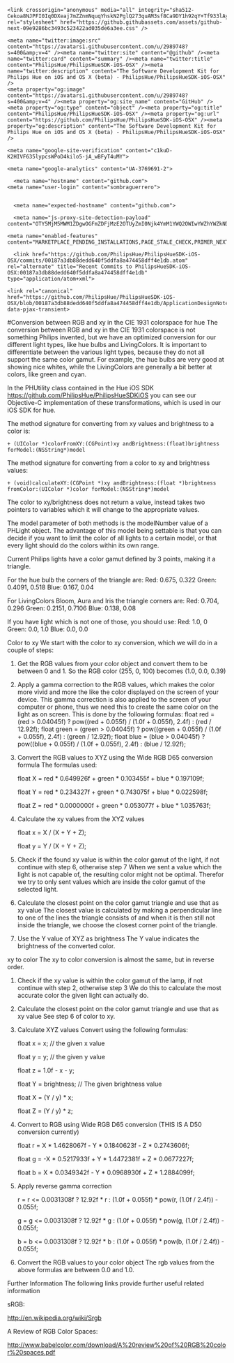 




<!DOCTYPE html>
<html lang="en">
  <head>
    <meta charset="utf-8">
  <link rel="dns-prefetch" href="https://github.githubassets.com">
  <link rel="dns-prefetch" href="https://avatars0.githubusercontent.com">
  <link rel="dns-prefetch" href="https://avatars1.githubusercontent.com">
  <link rel="dns-prefetch" href="https://avatars2.githubusercontent.com">
  <link rel="dns-prefetch" href="https://avatars3.githubusercontent.com">
  <link rel="dns-prefetch" href="https://github-cloud.s3.amazonaws.com">
  <link rel="dns-prefetch" href="https://user-images.githubusercontent.com/">



  <link crossorigin="anonymous" media="all" integrity="sha512-aZYk5AYsRiFiFG04Si6FnQoHFwAugnodzKJXgafKqPWsrgrjoWRsapCn//vFuWqjSzr72ucZfPq8/ZbduuSeQg==" rel="stylesheet" href="https://github.githubassets.com/assets/frameworks-next-699624e4062c462162146d384a2e859d.css" />
  
    <link crossorigin="anonymous" media="all" integrity="sha512-Cekoa8NJPFI0Iq0DXeaj7mZZnmNquqYhskN2PglQ273quAM3sf8Ca9DY1h92qY+Tf933lAyJAC2VxNhE5kUPXQ==" rel="stylesheet" href="https://github.githubassets.com/assets/github-next-09e9286bc3493c523422ad035de6a3ee.css" />
    
    
    
    


  <meta name="viewport" content="width=device-width">
  
  <title>PhilipsHueSDK-iOS-OSX/RGB to xy Color conversion.md at 00187a3db88dedd640f5ddfa8a474458dff4e1db · PhilipsHue/PhilipsHueSDK-iOS-OSX</title>
    <meta name="description" content="The Software Development Kit for Philips Hue on iOS and OS X (beta) - PhilipsHue/PhilipsHueSDK-iOS-OSX">
    <link rel="search" type="application/opensearchdescription+xml" href="/opensearch.xml" title="GitHub">
  <link rel="fluid-icon" href="https://github.com/fluidicon.png" title="GitHub">
  <meta property="fb:app_id" content="1401488693436528">
  <meta name="apple-itunes-app" content="app-id=1477376905">

    <meta name="twitter:image:src" content="https://avatars1.githubusercontent.com/u/2989748?s=400&amp;v=4" /><meta name="twitter:site" content="@github" /><meta name="twitter:card" content="summary" /><meta name="twitter:title" content="PhilipsHue/PhilipsHueSDK-iOS-OSX" /><meta name="twitter:description" content="The Software Development Kit for Philips Hue on iOS and OS X (beta) - PhilipsHue/PhilipsHueSDK-iOS-OSX" />
    <meta property="og:image" content="https://avatars1.githubusercontent.com/u/2989748?s=400&amp;v=4" /><meta property="og:site_name" content="GitHub" /><meta property="og:type" content="object" /><meta property="og:title" content="PhilipsHue/PhilipsHueSDK-iOS-OSX" /><meta property="og:url" content="https://github.com/PhilipsHue/PhilipsHueSDK-iOS-OSX" /><meta property="og:description" content="The Software Development Kit for Philips Hue on iOS and OS X (beta) - PhilipsHue/PhilipsHueSDK-iOS-OSX" />

  <link rel="assets" href="https://github.githubassets.com/">
      <link rel="shared-web-socket" href="wss://live.github.com/_luau/eyJ2IjoiVjMiLCJ1IjoyNDYxODkzNCwicyI6NTUwNzgzMTAyLCJjIjozMTY3NTkwMDY4LCJ0IjoxNTkzMDY3Mjk3fQ==--3a0d9c99d3ecdbab0f3c944ce3fb5aeb5fd8fb569fa5a04cc915a1cce1f9dad4" data-refresh-url="/_ws">
  <link rel="sudo-modal" href="/sessions/sudo_modal">

  <meta name="request-id" content="D2A9:53EE:845464:DCED4C:5EF4471B" data-pjax-transient="true" /><meta name="html-safe-nonce" content="0c1696ed7bee70bcd3794880961e794c0e306a69" data-pjax-transient="true" /><meta name="visitor-payload" content="eyJyZWZlcnJlciI6Imh0dHBzOi8vZ2l0aHViLmNvbS9QaGlsaXBzSHVlL1BoaWxpcHNIdWVTREstaU9TLU9TWC9maW5kLzAwMTg3YTNkYjg4ZGVkZDY0MGY1ZGRmYThhNDc0NDU4ZGZmNGUxZGIiLCJyZXF1ZXN0X2lkIjoiRDJBOTo1M0VFOjg0NTQ2NDpEQ0VENEM6NUVGNDQ3MUIiLCJ2aXNpdG9yX2lkIjoiODE2NDA4ODY4MDY4Mzk0Njg2NCIsInJlZ2lvbl9lZGdlIjoiaWFkIiwicmVnaW9uX3JlbmRlciI6ImlhZCJ9" data-pjax-transient="true" /><meta name="visitor-hmac" content="56f12498ed0b229ecda5d51eabb40dc93751451804c3b2601ab4f99cb652e0ec" data-pjax-transient="true" />



  <meta name="github-keyboard-shortcuts" content="repository,source-code" data-pjax-transient="true" />

  

  <meta name="selected-link" value="repo_source" data-pjax-transient>

    <meta name="google-site-verification" content="c1kuD-K2HIVF635lypcsWPoD4kilo5-jA_wBFyT4uMY">
  <meta name="google-site-verification" content="KT5gs8h0wvaagLKAVWq8bbeNwnZZK1r1XQysX3xurLU">
  <meta name="google-site-verification" content="ZzhVyEFwb7w3e0-uOTltm8Jsck2F5StVihD0exw2fsA">
  <meta name="google-site-verification" content="GXs5KoUUkNCoaAZn7wPN-t01Pywp9M3sEjnt_3_ZWPc">

<meta name="octolytics-host" content="collector.githubapp.com" /><meta name="octolytics-app-id" content="github" /><meta name="octolytics-event-url" content="https://collector.githubapp.com/github-external/browser_event" /><meta name="octolytics-dimension-ga_id" content="" class="js-octo-ga-id" /><meta name="octolytics-actor-id" content="24618934" /><meta name="octolytics-actor-login" content="sombraguerrero" /><meta name="octolytics-actor-hash" content="cc5b878cd3b4b6f473f4354bbc118142b0d8d965ddbf6ed94e2abbe3ce1b2917" />
<meta name="analytics-location" content="/&lt;user-name&gt;/&lt;repo-name&gt;/blob/show" data-pjax-transient="true" />


<meta name="optimizely-datafile" content="{}" />

    <meta name="google-analytics" content="UA-3769691-2">

  <meta class="js-ga-set" name="userId" content="6b6e0c5d3d975e2d4d71f21dad772a6b">

<meta class="js-ga-set" name="dimension10" content="Responsive" data-pjax-transient>

<meta class="js-ga-set" name="dimension1" content="Logged In">



  

      <meta name="hostname" content="github.com">
    <meta name="user-login" content="sombraguerrero">


      <meta name="expected-hostname" content="github.com">

      <meta name="js-proxy-site-detection-payload" content="OTY5MjM5MWM1ZDgwOGFmZDFjMzE2OTUyZmI0Njk4YmM1YWQ2OWIwYWZhYWZkNDQwOGM4YWY0ZGMwNTFlNzY5Y3x7InJlbW90ZV9hZGRyZXNzIjoiNzYuMTcuMjMyLjE3NyIsInJlcXVlc3RfaWQiOiJEMkE5OjUzRUU6ODQ1NDY0OkRDRUQ0Qzo1RUY0NDcxQiIsInRpbWVzdGFtcCI6MTU5MzA2NzI5NywiaG9zdCI6ImdpdGh1Yi5jb20ifQ==">

    <meta name="enabled-features" content="MARKETPLACE_PENDING_INSTALLATIONS,PAGE_STALE_CHECK,PRIMER_NEXT">

  <meta http-equiv="x-pjax-version" content="3e3a000e8b83f3b908bb717baea69649">
  

      <link href="https://github.com/PhilipsHue/PhilipsHueSDK-iOS-OSX/commits/00187a3db88dedd640f5ddfa8a474458dff4e1db.atom" rel="alternate" title="Recent Commits to PhilipsHueSDK-iOS-OSX:00187a3db88dedd640f5ddfa8a474458dff4e1db" type="application/atom+xml">

  <meta name="go-import" content="github.com/PhilipsHue/PhilipsHueSDK-iOS-OSX git https://github.com/PhilipsHue/PhilipsHueSDK-iOS-OSX.git">

  <meta name="octolytics-dimension-user_id" content="2989748" /><meta name="octolytics-dimension-user_login" content="PhilipsHue" /><meta name="octolytics-dimension-repository_id" content="8654659" /><meta name="octolytics-dimension-repository_nwo" content="PhilipsHue/PhilipsHueSDK-iOS-OSX" /><meta name="octolytics-dimension-repository_public" content="true" /><meta name="octolytics-dimension-repository_is_fork" content="false" /><meta name="octolytics-dimension-repository_network_root_id" content="8654659" /><meta name="octolytics-dimension-repository_network_root_nwo" content="PhilipsHue/PhilipsHueSDK-iOS-OSX" /><meta name="octolytics-dimension-repository_explore_github_marketplace_ci_cta_shown" content="false" />


    <link rel="canonical" href="https://github.com/PhilipsHue/PhilipsHueSDK-iOS-OSX/blob/00187a3db88dedd640f5ddfa8a474458dff4e1db/ApplicationDesignNotes/RGB%20to%20xy%20Color%20conversion.md" data-pjax-transient>


  <meta name="browser-stats-url" content="https://api.github.com/_private/browser/stats">

  <meta name="browser-errors-url" content="https://api.github.com/_private/browser/errors">

  <link rel="mask-icon" href="https://github.githubassets.com/pinned-octocat.svg" color="#000000">
  <link rel="alternate icon" class="js-site-favicon" type="image/png" href="https://github.githubassets.com/favicons/favicon.png">
  <link rel="icon" class="js-site-favicon" type="image/svg+xml" href="https://github.githubassets.com/favicons/favicon.svg">

<meta name="theme-color" content="#1e2327">

  <meta name="msapplication-TileImage" content="/windows-tile.png">
  <meta name="msapplication-TileColor" content="#ffffff">

  <link rel="manifest" href="/manifest.json" crossOrigin="use-credentials">

  </head>

  <body class="logged-in env-production page-responsive page-blob">
      
  <div id="readme" class="Box-body readme blob js-code-block-container p-5 p-xl-6">
    <article class="markdown-body entry-content container-lg" itemprop="text"><p>#Conversion between RGB and xy in the CIE 1931 colorspace for hue
The conversion between RGB and xy in the CIE 1931 colorspace is not something Philips invented, but we have an optimized conversion for our different light types, like hue bulbs and LivingColors.
It is important to differentiate between the various light types, because they do not all support the same color gamut. For example, the hue bulbs are very good at showing nice whites, while the LivingColors are generally a bit better at colors, like green and cyan.</p>
<p>In the PHUtility class contained in the Hue iOS SDK <a href="https://github.com/PhilipsHue/PhilipsHueSDKiOS">https://github.com/PhilipsHue/PhilipsHueSDKiOS</a> you can see our Objective-C implementation of these transformations, which is used in our iOS SDK for hue.</p>
<p>The method signature for converting from xy values and brightness to a color is:</p>
<pre><code>+ (UIColor *)colorFromXY:(CGPoint)xy andBrightness:(float)brightness forModel:(NSString*)model
</code></pre>
<p>The method signature for converting from a color to xy and brightness values:</p>
<pre><code>+ (void)calculateXY:(CGPoint *)xy andBrightness:(float *)brightness fromColor:(UIColor *)color forModel:(NSString*)model
</code></pre>
<p>The color to xy/brightness does not return a value, instead takes two pointers to variables which it will change to the appropriate values.</p>
<p>The model parameter of both methods is the modelNumber value of a PHLight object. The advantage of this model being settable is that you can decide if you want to limit the color of all lights to a certain model, or that every light should do the colors within its own range.</p>
<p>Current Philips lights have a color gamut defined by 3 points, making it a triangle.</p>
<p>For the hue bulb the corners of the triangle are:
Red: 0.675, 0.322
Green: 0.4091, 0.518
Blue: 0.167, 0.04</p>
<p>For LivingColors Bloom, Aura and Iris the triangle corners are:
Red: 0.704, 0.296
Green: 0.2151, 0.7106
Blue: 0.138, 0.08</p>
<p>If you have light which is not one of those, you should use:
Red: 1.0, 0
Green: 0.0, 1.0
Blue: 0.0, 0.0</p>
<p>Color to xy
We start with the color to xy conversion, which we will do in a couple of steps:</p>
<ol>
<li>
<p>Get the RGB values from your color object and convert them to be between 0 and 1.
So the RGB color (255, 0, 100) becomes (1.0, 0.0, 0.39)</p>
</li>
<li>
<p>Apply a gamma correction to the RGB values, which makes the color more vivid and more the like the color displayed on the screen of your device.
This gamma correction is also applied to the screen of your computer or phone, thus we need this to create the same color on the light as on screen.
This is done by the following formulas:
float red = (red   &gt; 0.04045f) ? pow((red   + 0.055f) / (1.0f + 0.055f), 2.4f) : (red   / 12.92f);
float green = (green &gt; 0.04045f) ? pow((green + 0.055f) / (1.0f + 0.055f), 2.4f) : (green / 12.92f);
float blue = (blue  &gt; 0.04045f) ? pow((blue  + 0.055f) / (1.0f + 0.055f), 2.4f) : (blue  / 12.92f);</p>
</li>
<li>
<p>Convert the RGB values to XYZ using the Wide RGB D65 conversion formula
The formulas used:</p>
<p>float X = red * 0.649926f + green * 0.103455f + blue * 0.197109f;</p>
<p>float Y = red * 0.234327f + green * 0.743075f + blue * 0.022598f;</p>
<p>float Z = red * 0.0000000f + green * 0.053077f + blue * 1.035763f;</p>
</li>
<li>
<p>Calculate the xy values from the XYZ values</p>
<p>float x = X / (X + Y + Z);</p>
<p>float y = Y / (X + Y + Z);</p>
</li>
<li>
<p>Check if the found xy value is within the color gamut of the light, if not continue with step 6, otherwise step 7
When we sent a value which the light is not capable of, the resulting color might not be optimal. Therefor we try to only sent values which are inside the color gamut of the selected light.</p>
</li>
<li>
<p>Calculate the closest point on the color gamut triangle and use that as xy value
The closest value is calculated by making a perpendicular line to one of the lines the triangle consists of and when it is then still not inside the triangle, we choose the closest corner point of the triangle.</p>
</li>
<li>
<p>Use the Y value of XYZ as brightness
The Y value indicates the brightness of the converted color.</p>
</li>
</ol>
<p>xy to color
The xy to color conversion is almost the same, but in reverse order.</p>
<ol>
<li>
<p>Check if the xy value is within the color gamut of the lamp, if not continue with step 2, otherwise step 3
We do this to calculate the most accurate color the given light can actually do.</p>
</li>
<li>
<p>Calculate the closest point on the color gamut triangle and use that as xy value
See step 6 of color to xy.</p>
</li>
<li>
<p>Calculate XYZ values
Convert using the following formulas:</p>
<p>float x = x; // the given x value</p>
<p>float y = y; // the given y value</p>
<p>float z = 1.0f - x - y;</p>
<p>float Y = brightness; // The given brightness value</p>
<p>float X = (Y / y) * x;</p>
<p>float Z = (Y / y) * z;</p>
</li>
<li>
<p>Convert to RGB using Wide RGB D65 conversion (THIS IS A D50 conversion currently)</p>
<p>float r = X  * 1.4628067f - Y * 0.1840623f - Z * 0.2743606f;</p>
<p>float g = -X * 0.5217933f + Y * 1.4472381f + Z * 0.0677227f;</p>
<p>float b = X  * 0.0349342f - Y * 0.0968930f + Z * 1.2884099f;</p>
</li>
<li>
<p>Apply reverse gamma correction</p>
<p>r = r &lt;= 0.0031308f ? 12.92f * r : (1.0f + 0.055f) * pow(r, (1.0f / 2.4f)) - 0.055f;</p>
<p>g = g &lt;= 0.0031308f ? 12.92f * g : (1.0f + 0.055f) * pow(g, (1.0f / 2.4f)) - 0.055f;</p>
<p>b = b &lt;= 0.0031308f ? 12.92f * b : (1.0f + 0.055f) * pow(b, (1.0f / 2.4f)) - 0.055f;</p>
</li>
<li>
<p>Convert the RGB values to your color object
The rgb values from the above formulas are between 0.0 and 1.0.</p>
</li>
</ol>
<p>Further Information
The following links provide further useful related information</p>
<p>sRGB:</p>
<p><a href="http://en.wikipedia.org/wiki/Srgb" rel="nofollow">http://en.wikipedia.org/wiki/Srgb</a></p>
<p>A Review of RGB Color Spaces:</p>
<p><a href="http://www.babelcolor.com/download/A%20review%20of%20RGB%20color%20spaces.pdf" rel="nofollow">http://www.babelcolor.com/download/A%20review%20of%20RGB%20color%20spaces.pdf</a></p>
</article>
  </div>
  </body>
</html>

